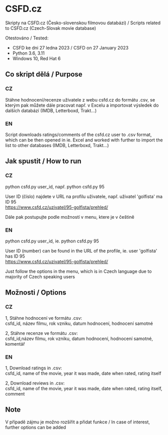 # CSFD.cz
Skripty na CSFD.cz (Česko-slovenskou filmovou databázi) / Scripts related to CSFD.cz (Czech-Slovak movie database)

Otestováno / Tested:
  - CSFD ke dni 27 ledna 2023 / CSFD on 27 January 2023
  - Python 3.6, 3.11
  - Windows 10, Red Hat 6  

## Co skript dělá / Purpose
### CZ  
Stáhne hodnocení/recenze uživatele z webu csfd.cz do formátu .csv, se kterým pak můžete dále pracovat např. v Excelu a importovat výsledek do dalších databází (IMDB, Letterboxd, Trakt...)  


### EN 
Script downloads ratings/comments of the csfd.cz user to .csv format, which can be then opened in ie. Excel and worked with further to import the list to other databases (IMDB, Letterboxd, Trakt...)  


## Jak spustit / How to run
### CZ 
python csfd.py user_id, např. python csfd.py 95  

User ID (číslo) najdete v URL na profilu uživatele, např. uživatel 'golfista' ma ID 95  
https://www.csfd.cz/uzivatel/95-golfista/prehled/
    
Dále pak postupujte podle možností v menu, ktere je v češtině   


### EN 
python csfd.py user_id, ie. python csfd.py 95  

User ID (number) can be found in the URL of the profile, ie. user 'golfista' has ID 95    
https://www.csfd.cz/uzivatel/95-golfista/prehled/

Just follow the options in the menu, which is in Czech language due to majority of Czech speaking users 

## Možnosti / Options
### CZ  
1, Stáhne hodnocení ve formátu .csv:  
csfd_id, název filmu, rok vzniku, datum hodnocení, hodnocení samotné  

2, Stáhne recenze ve formátu .csv:  
csfd_id,název filmu, rok vzniku, datum hodnocení, hodnocení samotné, komentář  


### EN  
1, Download ratings in .csv:  
csfd_id, name of the movie, year it was made, date when rated, rating itself  

2, Download reviews in .csv:  
csfd_id, name of the movie, year it was made, date when rated, rating itself, comment  



## Note  
V případě zájmu je možno rozšířit a přidat funkce / In case of interest, further options can be added  
